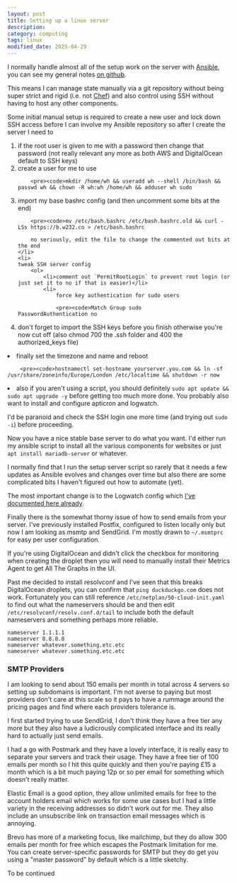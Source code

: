 ```yaml
---
layout: post
title: Setting up a linux server
description:
category: computing
tags: linux
modified_date: 2025-04-29
---
```


I normally handle almost all of the setup work on the server with [Ansible](https://www.ansible.com/), you can see my general notes [on github](https://github.com/willpower232/howiuseansibletomanageservers).

This means I can manage state manually via a git repository without being super strict and rigid (i.e. not [Chef](https://www.chef.io/)) and also control using SSH without having to host any other components.

Some initial manual setup is required to create a new user and lock down SSH access before I can involve my Ansible repository so after I create the server I need to

<ol>
	<li>if the root user is given to me with a password then change that password (not really relevant any more as both AWS and DigitalOcean default to SSH keys)</li>
	<li>
		create a user for me to use

		<pre><code>mkdir /home/wh && useradd wh --shell /bin/bash && passwd wh && chown -R wh:wh /home/wh && adduser wh sudo
</code></pre>
	</li>
	<li>
		import my base bashrc config (and then uncomment some bits at the end)

		<pre><code>mv /etc/bash.bashrc /etc/bash.bashrc.old && curl -LSs https://b.w232.co > /etc/bash.bashrc
</code></pre>

		no seriously, edit the file to change the commented out bits at the end
	</li>
	<li>
	tweak SSH server config
		<ol>
			<li>comment out `PermitRootLogin` to prevent root login (or just set it to no if that is easier)</li>
			<li>
				force key authentication for sudo users

				<pre><code>Match Group sudo
	PasswordAuthentication no
</code></pre>
			</li>
			<li>don't forget to import the SSH keys before you finish otherwise you're now cut off (also chmod 700 the .ssh folder and 400 the authorized_keys file)</li>
		</ol>
	</li>
	<li>
		finally set the timezone and name and reboot

		<pre><code>hostnamectl set-hostname yourserver.you.com && ln -sf /usr/share/zoneinfo/Europe/London /etc/localtime && shutdown -r now
</code></pre>
	</li>
	<li>also if you aren't using a script, you should definitely `sudo apt update && sudo apt upgrade -y` before getting too much more done. You probably also want to install and configure apticron and logwatch.</li>
</ol>

I'd be paranoid and check the SSH login one more time (and trying out `sudo -i`) before proceeding.

Now you have a nice stable base server to do what you want. I'd either run my ansible script to install all the various components for websites or just `apt install mariadb-server` or whatever.

I normally find that I run the setup server script so rarely that it needs a few updates as Ansible evolves and changes over time but also there are some complicated bits I haven't figured out how to automate (yet).

The most important change is to the Logwatch config which [I've documented here already](/computing/customising-logwatch.html).

Finally there is the somewhat thorny issue of how to send emails from your server. I've previously installed Postfix, configured to listen locally only but now I am looking as msmtp and SendGrid. I'm mostly drawn to `~/.msmtprc` for easy per user configuration.

If you're using DigitalOcean and didn't click the checkbox for monitoring when creating the droplet then you will need to manually install their Metrics Agent to get All The Graphs in the UI.

Past me decided to install resolvconf and I've seen that this breaks DigitalOcean droplets, you can confirm that `ping duckduckgo.com` does not work. Fortunately you can still reference `/etc/netplan/50-cloud-init.yaml` to find out what the nameservers should be and then edit `/etc/resolvconf/resolv.conf.d/tail` to include both the default nameservers and something perhaps more reliable.

<pre><code>nameserver 1.1.1.1
nameserver 8.8.8.8
nameserver whatever.something.etc.etc
nameserver whatever.something.etc.etc
</code></pre>

### SMTP Providers

I am looking to send about 150 emails per month in total across 4 servers so setting up subdomains is important. I'm not averse to paying but most providers don't care at this scale so it pays to have a rummage around the pricing pages and find where each providers tolerance is.

I first started trying to use SendGrid, I don't think they have a free tier any more but they also have a ludicrously complicated interface and its really hard to actually just send emails.

I had a go with Postmark and they have a lovely interface, it is really easy to separate your servers and track their usage. They have a free tier of 100 emails per month so I hit this quite quickly and then you're paying £15 a month which is a bit much paying 12p or so per email for something which doesn't really matter.

Elastic Email is a good option, they allow unlimited emails for free to the account holders email which works for some use cases but I had a little variety in the receiving addresses so didn't work out for me. They also include an unsubscribe link on transaction email messages which is annoying.

Brevo has more of a marketing focus, like mailchimp, but they do allow 300 emails per month for free which escapes the Postmark limitation for me. You can create server-specific passwords for SMTP but they do get you using a "master password" by default which is a little sketchy.

To be continued
